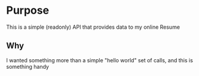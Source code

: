 # Purpose
This is a simple (readonly) API that provides data to my online Resume

## Why
I wanted something more than a simple "hello world" set of calls, and this is something handy
